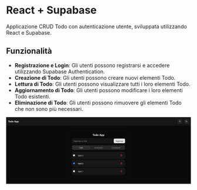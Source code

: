 # React + Supabase

Applicazione CRUD Todo con autenticazione utente, sviluppata utilizzando React e Supabase.

## Funzionalità

- **Registrazione e Login**: Gli utenti possono registrarsi e accedere utilizzando Supabase Authentication.
- **Creazione di Todo**: Gli utenti possono creare nuovi elementi Todo.
- **Lettura di Todo**: Gli utenti possono visualizzare tutti i loro elementi Todo.
- **Aggiornamento di Todo**: Gli utenti possono modificare i loro elementi Todo esistenti.
- **Eliminazione di Todo**: Gli utenti possono rimuovere gli elementi Todo che non sono più necessari.

![Homepage](src/assets/homepage.png)